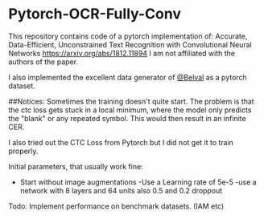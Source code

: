 # Pytorch-OCR-Fully-Conv

This repository contains code of a pytorch implementation of: 
Accurate, Data-Efficient, Unconstrained Text Recognition with Convolutional Neural Networks https://arxiv.org/abs/1812.11894
I am not affiliated with the authors of the paper. 

I also implemented the excellent data generator of [@Belval](https://github.com/Belval/TextRecognitionDataGenerator) as a pytorch dataset. 

##Notices: 
Sometimes the training doesn't quite start. The problem is that the ctc loss gets stuck in a local minimum, where the model only predicts the "blank" or any repeated symbol. This would then result in an infinite CER. 

I also tried out the CTC Loss from Pytorch but I did not get it to train properly. 

Initial parameters, that usually work fine: 
- Start without image augmentations
-Use a Learning rate of 5e-5 
-use a network with 8 layers and 64 units also 0.5 and 0.2  droppout 



Todo: 
Implement performance on benchmark datasets. (IAM etc) 

